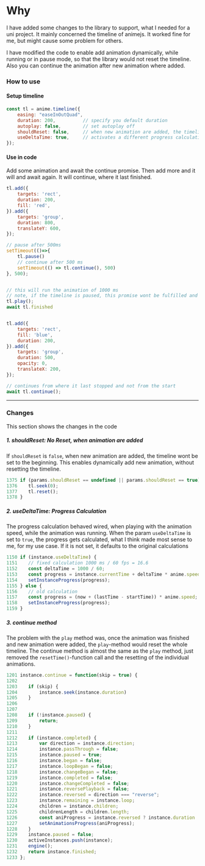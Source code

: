 
# Why
I have added some changes to the library to support, what I needed for a uni project. It mainly concerned the timeline of animejs. It worked fine for me, but might cause some problem for others.

I have modified the code to enable add animation dynamically, while running or in pause mode, so that the library would not reset the timeline. Also you can continue the animation after new animation where added.


### How to use
#### Setup timeline
```js
const tl = anime.timeline({
    easing: "easeInOutQuad",
    duration: 200,          // specify you default duration
    autoplay: false,        // set autoplay off
    shouldReset: false,     // when new animation are added, the timeline wont be resetted
    useDeltaTime: true,     // activates a different progress calculation of the timeline
});
```

#### Use in code

Add some animation and await the continue promise. Then add more and it will and await again. It will continue, where it last finished.
```js
tl.add({
    targets: 'rect',
    duration: 200,
    fill: 'red',
}).add({
    targets: 'group',
    duration: 800,
    translateY: 600,
});

// pause after 500ms
setTimeout(()=>{
    tl.pause()
    // continue after 500 ms
    setTimeout(() => tl.continue(), 500)
}, 500);


// this will run the animation of 1000 ms
// note, if the timeline is paused, this promise wont be fulfilled and will wait until it is finished
tl.play(); 
await tl.finished


tl.add({
    targets: 'rect',
    fill: 'blue',
    duration: 200,
}).add({
    targets: 'group',
    duration: 500,
    opacity: 0,
    translateX: 200,
});

// continues from where it last stopped and not from the start
await tl.continue(); 
```




---
### Changes
This section shows the changes in the code

##### 1. shouldReset: No Reset, when animation are added
If  `shouldReset` is `false`, when new animation are added, the timeline wont be set to the beginning.
This enables dynamically add new animation, without resetting the timeline.


```js
1375 if (params.shouldReset == undefined || params.shouldReset == true) {
1376    tl.seek(0);
1377    tl.reset();
1378 }
```


##### 2. useDeltaTime: Progress Calculation
The progress calculation behaved wired, when playing with the animation speed, while the animation was running. 
When the param `useDeltaTime` is set to `true`, the progress gets calculated, what I think made most sense to me, for my use case. If it is not set, it defaults to the original calculations



```js
1150 if (instance.useDeltaTime) {
1151    // fixed calculation 1000 ms / 60 fps = 16.6
1152    const deltaTime = 1000 / 60;
1153    const progress = instance.currentTime + deltaTime * anime.speed;
1154    setInstanceProgress(progress);
1155 } else {
1156    // old calculation
1157    const progress = (now + (lastTime - startTime)) * anime.speed;
1158    setInstanceProgress(progress);
1159 }

```


##### 3. continue method
The problem with the `play` method was, once the animation was finished and new animation were added, the `play`-method would reset the whole timeline. The continue method is almost the same as the `play` method, just removed the `resetTime()`-function call and the resetting of the individual animations.


```js
1201 instance.continue = function(skip = true) {
1202
1203    if (skip) {
1204        instance.seek(instance.duration)
1205    }
1206
1207
1208    if (!instance.paused) {
1209        return;
1210    }
1211    
1212    if (instance.completed) {
1213        var direction = instance.direction;
1214        instance.passThrough = false;
1215        instance.paused = true;
1216        instance.began = false;
1217        instance.loopBegan = false;
1218        instance.changeBegan = false;
1219        instance.completed = false;
1220        instance.changeCompleted = false;
1221        instance.reversePlayback = false;
1222        instance.reversed = direction === "reverse";
1223        instance.remaining = instance.loop;
1224        children = instance.children;
1225        childrenLength = children.length;
1226        const aniProgress = instance.reversed ? instance.duration : 0;
1227        setAnimationsProgress(aniProgress);
1228    }
1229    instance.paused = false;
1230    activeInstances.push(instance);
1231    engine();
1232    return instance.finished;
1233 };
```